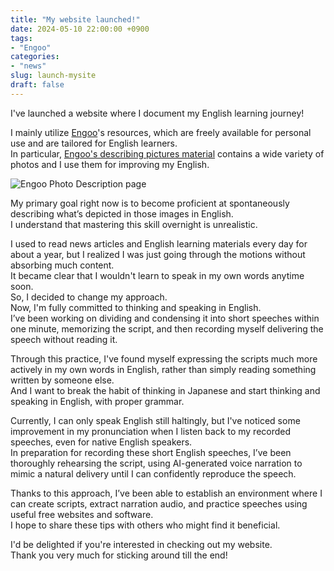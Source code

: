 ```yaml
---
title: "My website launched!"
date: 2024-05-10 22:00:00 +0900
tags:
- "Engoo"
categories:
- "news"
slug: launch-mysite
draft: false
---
```


I've launched a website where I document my English learning journey!

I mainly utilize [Engoo](https://engoo.com/app/materials/en)'s resources, which are freely available for personal use and are tailored for English learners.   
In particular, [Engoo's describing pictures material](https://engoo.com/app/materials/describing-pictures/P_HriMOnEeifo0O-yMP42w) contains a wide variety of photos and I use them for improving my English.

![Engoo Photo Description page](/docsy/imgs/2024-05-10-Engoo-PhotoDescription.png)

My primary goal right now is to become proficient at spontaneously describing what’s depicted in those images in English.  
I understand that mastering this skill overnight is unrealistic.

I used to read news articles and English learning materials every day for about a year, but I realized I was just going through the motions without absorbing much content.   
It became clear that I wouldn't learn to speak in my own words anytime soon.   
So, I decided to change my approach.  
Now, I'm fully committed to thinking and speaking in English.  
I’ve been working on dividing and condensing it into short speeches within one minute, memorizing the script, and then recording myself delivering the speech without reading it.

Through this practice, I've found myself expressing the scripts much more actively in my own words in English, rather than simply reading something written by someone else.  
And I want to break the habit of thinking in Japanese and start thinking and speaking in English, with proper grammar.

Currently, I can only speak English still haltingly, but I've noticed some improvement in my pronunciation when I listen back to my recorded speeches, even for native English speakers.  
In preparation for recording these short English speeches, I’ve been thoroughly rehearsing the script, using AI-generated voice narration to mimic a natural delivery until I can confidently reproduce the speech.

Thanks to this approach, I’ve been able to establish an environment where I can create scripts, extract narration audio, and practice speeches using useful free websites and software.  
I hope to share these tips with others who might find it beneficial.

I'd be delighted if you're interested in checking out my website.  
Thank you very much for sticking around till the end!

